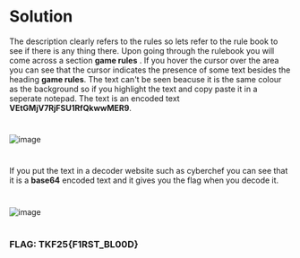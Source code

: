 # Solution
The description clearly refers to the rules so lets refer to the rule book to see if there is any thing there.
Upon going through the rulebook you will come across a section **game rules** .
If you hover the cursor over the area you can see that the cursor indicates the presence of some text besides the heading **game rules**. The text can't be seen beacuse it is the same colour as the background so if you highlight the text and copy paste it in a seperate notepad. The text is an encoded text **VEtGMjV7RjFSU1RfQkwwMER9**.
#
![image](https://github.com/user-attachments/assets/ddea3413-a24d-484f-8997-649c68dd126a)
#
If you put the text in a decoder website such as cyberchef you can see that it is a **base64** encoded text and it gives you the flag when you decode it.
#
![image](https://github.com/user-attachments/assets/86182c2e-3b67-409b-a0e8-370483b6534c)
#
###  FLAG: TKF25{F1RST_BL00D}
